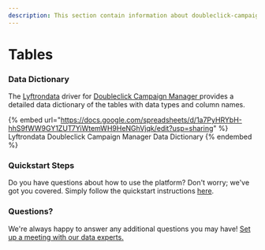```yaml
---
description: This section contain information about doubleclick-campaign-manager connector tables information
---
```


# Tables

### Data Dictionary

The [Lyftrondata](https://www.lyftrondata.com/) driver for [Doubleclick Campaign Manager](https://www.lyftrondata.com/integration/doubleclick-campaign-manager/)[ ](https://www.lyftrondata.com/integration/doubleclick-campaign-manager/)provides a detailed data dictionary of the tables with data types and column names.

{% embed url="https://docs.google.com/spreadsheets/d/1a7PyHRYbH-hhS9fWW9GY1ZUT7YiWtemWH9HeNGhVjqk/edit?usp=sharing" %}
Lyftrondata Doubleclick Campaign Manager Data Dictionary
{% endembed %}

### Quickstart Steps

Do you have questions about how to use the platform? Don't worry; we've got you covered. Simply follow the quickstart instructions [here](../../../../quickstart-steps.md).

### Questions? <a href="#questions" id="questions"></a>

We're always happy to answer any additional questions you may have! [Set up a meeting with our data experts.](https://www.lyftrondata.com/book-a-meeting/)

